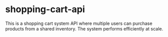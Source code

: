 # shopping-cart-api
This is a shopping cart system API where multiple users can purchase products from a shared inventory. The system performs efficiently at scale.
